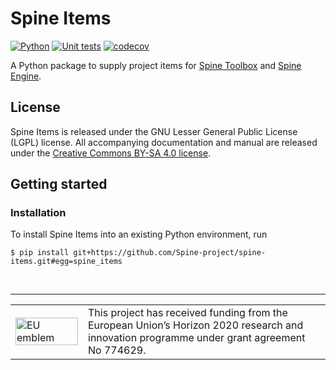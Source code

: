 # Spine Items

[![Python](https://img.shields.io/badge/python-3.7%20|%203.8-blue.svg)](https://www.python.org/downloads/release/python-379/)
[![Unit tests](https://github.com/Spine-project/spine-items/workflows/Unit%20tests/badge.svg)](https://github.com/Spine-project/spine-items/actions?query=workflow%3A"Unit+tests")
[![codecov](https://codecov.io/gh/Spine-project/spine-items/branch/master/graph/badge.svg)](https://codecov.io/gh/Spine-project/spine-items)

A Python package to supply project items for [Spine Toolbox](https://github.com/Spine-project/Spine-Toolbox) and [Spine Engine](https://github.com/Spine-project/spine-engine).

## License

Spine Items is released under the GNU Lesser General Public License (LGPL) license. All accompanying
documentation and manual are released under the [Creative Commons BY-SA 4.0 license](https://creativecommons.org/licenses/by-sa/4.0/).

## Getting started

### Installation

To install Spine Items into an existing Python environment, run

    $ pip install git+https://github.com/Spine-project/spine-items.git#egg=spine_items

&nbsp;
<hr>
<center>
<table width=500px frame="none">
<tr>
<td valign="middle" width=100px>
<img src=https://europa.eu/european-union/sites/europaeu/files/docs/body/flag_yellow_low.jpg alt="EU emblem" width=100%></td>
<td valign="middle">This project has received funding from the European Union’s Horizon 2020 research and innovation programme under grant agreement No 774629.</td>
</table>
</center>
